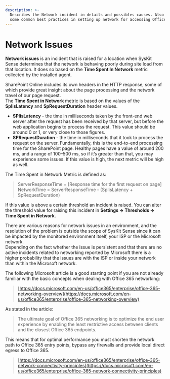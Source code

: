 ```yaml
---
description: >-
  Describes the Network incident in details and possibles causes. Also describes
  some common best practices in setting up network for accessing Office 365.
---
```


# Network Issues

**Network issues** is an incident that is raised for a location when SysKit Sense determines that the network is behaving poorly during site load from that location. It does so based on the **Time Spent In Network** metric collected by the installed agent.

SharePoint Online includes its own headers in the HTTP response, some of which provide great insight about the page processing and the network travel of our page request.  
The **Time Spent in Network** metric is based on the values of the **SpIisLatency** and **SpRequestDuration** header values.

* **SPIisLatency** - the time in milliseconds taken by the front-end web server after the request has been received by that server, but before the web application begins to process the request. This value should be around 0 or 1, or very close to those figures.
* **SPRequestDuration** - the time in milliseconds that it took to process the request on the server. Fundamentally, this is the end-to-end processing time for the SharePoint page. Healthy pages have a value of around 200 ms, and a range of 100–500 ms, so if it’s greater than that, you may experience some issues. If this value is high, the next metric will be high as well.

The Time Spent in Network Metric is defined as:

> ServerResponseTime = \[Response time for the first request on page\]  
> NetworkTime = ServerResponseTime - \(SpIisLatency + SpRequestDuration\)

If this value is above a certain threshold an incident is raised. You can alter the threshold value for raising this incident in **Settings -&gt; Thresholds -&gt; Time Spent in Network**.

There are various reasons for network issues in an environment, and the resolution of the problem is outside the scope of SysKit Sense since it can be impacted by the monitored environment itself, your ISP or the Microsoft network.  
Depending on the fact whether the issue is persistent and that there are no active incidents related to networking reported by Microsoft there is a higher probability that the issues are with the ISP or inside your network than within the Microsoft network.

The following Microsoft article is a good starting point if you are not already familiar with the basic concepts when dealing with Office 365 networking:

> [https://docs.microsoft.com/en-us/office365/enterprise/office-365-networking-overview](https://docs.microsoft.com/en-us/office365/enterprise/office-365-networking-overview)

As stated in the article:

> The ultimate goal of Office 365 networking is to optimize the end user experience by enabling the least restrictive access between clients and the closest Office 365 endpoints.

This means that for optimal performance you must shorten the network path to Office 365 entry points, bypass any firewalls and provide local direct egress to Office 365.

> [https://docs.microsoft.com/en-us/office365/enterprise/office-365-network-connectivity-principles](https://docs.microsoft.com/en-us/office365/enterprise/office-365-network-connectivity-principles)

